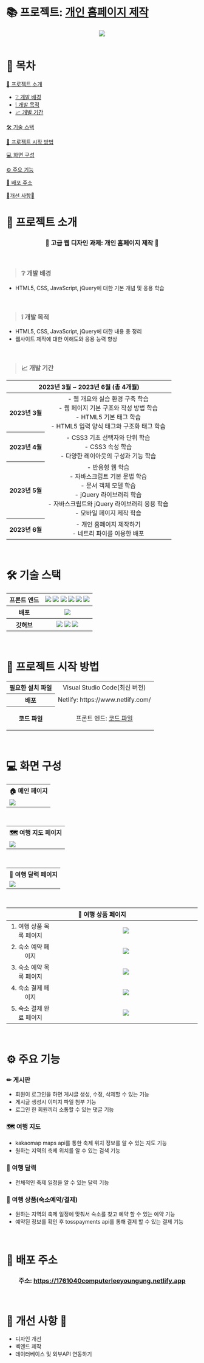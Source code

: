 <!-- # 프로젝트 이름 # -->
# 📚 프로젝트: [개인 홈페이지 제작](https://1761040computerleeyoungung.netlify.app/)
<div align="center">
  <img src="2. Project 문서/image/project.png">
</div>
</br>

<!-- # 목차 # -->
# 📖 목차
<!-- 1. 프로젝트 소개 -->
[📑 프로젝트 소개](#-프로젝트-소개)
- [❔ 개발 배경](#-개발-배경)
- [❕ 개발 목적](#-개발-목적)
- [📈 개발 기간](#-개발-기간)

<!-- 2. 기술 스택(사용한 기술) -->
[🛠 기술 스택](#-기술-스택)

<!-- 3. 프로젝트 시작 방법 -->
[🏁 프로젝트 시작 방법](#-프로젝트-시작-방법)

<!-- 4. 화면 구성(화면 정의서) -->
[💻 화면 구성](#-화면-구성)

<!-- 5. 주요 기능 -->
[⚙ 주요 기능](#-주요-기능)

<!-- 6. 배포 주소 -->
[🌠 배포 주소](#-배포-주소)

<!-- 7. 개선 사항 -->
[🔨개선 사항🔧](#-개선-사항-)
<br> 

<!-- 1. 프로젝트 소개 -->
# 📑 프로젝트 소개

<h3 align="center">📒 고급 웹 디자인 과제: 개인 홈페이지 제작 📒</h3>
<br>

> ### ❔ 개발 배경 
- HTML5, CSS, JavaScript, jQuery에 대한 기본 개념 및 응용 학습 
<br>

> ### ❕ 개발 목적
- HTML5, CSS, JavaScript, jQuery에 대한 내용 총 정리
- 웹사이트 제작에 대한 이해도와 응용 능력 향상
<br>

> ### 📈 개발 기간
<div align="center">
<table style="text-align:center">
    <thead>
        <tr>
            <th colspan=2 style="text-align:center">2023년 3월 ~ 2023년 6월 (총 4개월)</th>
        </tr>
    </thead>
    <tbody>
        <tr>
            <th>2023년 3월</th>
            <td>
                - 웹 개요와 실습 환경 구축 학습 <br>
                - 웹 페이지 기본 구조와 작성 방법 학습 <br>
                - HTML5 기본 태그 학습 <br>
                - HTML5 입력 양식 태그와 구조화 태그 학습
            </td>
        </tr>
        <tr>
            <th>2023년 4월</th>
            <td>
                - CSS3 기초 선택자와 단위 학습 <br>
                - CSS3 속성 학습 <br>
                - 다양한 레이아웃의 구성과 기능 학습 
            </td>
        </tr>
        <tr>
            <th>2023년 5월</th>
            <td>
                - 반응형 웹 학습 <br>
                - 자바스크립트 기본 문법 학습 <br>
                - 문서 객체 모델 학습 <br>
                - jQuery 라이브러리 학습 <br>
                - 자바스크립트와 jQuery 라이브러리 응용 학습 <br>
                - 모바일 페이지 제작 학습 <br>
            </td>
        </tr>
        <tr>
            <th>2023년 6월</th>
            <td>
                - 개인 홈페이지 제작하기 <br>
                - 네트리 파이를 이용한 배포 
            </td>
        </tr>
    </tbody>
</table>
</div>
<br>

<!-- 2. 기술 스택(사용한 기술) -->
# 🛠 기술 스택
<!--
  - 기술스택 배지로 깃허브 프로필, README.md 예쁘게 꾸미기
  > 사용법
    - 기본 구조
      <img src="https://img.shields.io/badge/표시할이름-색상?style=for-the-badge&logo=기술스택아이콘&logoColor=white">

  참고: https://cocoon1787.tistory.com/689 
-->
<div align="center">
<table style="text-align : center;">
    <tbody>
        <tr>
            <th>프론트 엔드</th>
            <th>
            <img src="https://img.shields.io/badge/html5-E34F26?style=for-the-badge&logo=html5&logoColor=white">
            <img src="https://img.shields.io/badge/css-1572B6?style=for-the-badge&logo=css3&logoColor=white"> 
            <img src="https://img.shields.io/badge/javascript-F7DF1E?style=for-the-badge&logo=javascript&logoColor=black"> 
            <img src="https://img.shields.io/badge/jquery-0769AD?style=for-the-badge&logo=jquery&logoColor=white"> 
            <img src="https://img.shields.io/badge/bootstrap-7952B3?style=for-the-badge&logo=bootstrap&logoColor=white"> 
            <img src="https://img.shields.io/badge/visual studio code-007ACC?style=for-the-badge&logo=visualstudiocode&logoColor=white"> 
            </th>
        </tr>
        <tr>
            <th>배포</th>
            <th>
            <img src="https://img.shields.io/badge/netlify-00C7B7?style=for-the-badge&logo=netlify&logoColor=white">
            </th>
        </tr>
        <tr>
            <th>깃허브</th>
            <th>
            <img src="https://img.shields.io/badge/git-F05032?style=for-the-badge&logo=git&logoColor=white"> 
            <img src="https://img.shields.io/badge/github-181717?style=for-the-badge&logo=github&logoColor=white"> 
            <img src="https://img.shields.io/badge/sourcetree-0052CC?style=for-the-badge&logo=sourcetree&logoColor=white">
            </th>
        </tr>
    </tbody>
</table>
</div>
<br>

<!-- 3. 프로젝트 시작 방법 -->
# 🏁 프로젝트 시작 방법
<div align="center">
<table style="text-align : center;">
    <tbody>
        <tr>
            <th>필요한 설치 파일</th>
            <td>
                Visual Studio Code(최신 버전)<br>
            </td>
        </tr>
        <tr>
            <th>배포</th>
            <td>Netlify: https://www.netlify.com/</td>
        </tr>
        <tr>
            <th>코드 파일</th>
            <td>
 
프론트 엔드: [코드 파일](https://github.com/HERO19-71604814/Create-personal-homepage/tree/8221bbdfc74073e8cb56d32bc1da81a2b69ea413/1.%20Project%20File)<br>
            </td>
        </tr>
    </tbody>
</table>
</div>
<br>

<!-- 4. 화면 구성(화면 정의서) -->
# 💻 화면 구성
<div align="center">

<table>
	<th style="text-align:center">🏠 메인 페이지</th>
	<tr>
	    <td><img src="2. project 문서/image/9. 포트폴리오 (팀명 - 컴딱지 둘기들)(프로젝트 - Viva la Fiesta!!)Final/메인 페이지.png"></td>
	</tr>
</table>
<br>

<table>
	<th style="text-align:center">🗺 여행 지도 페이지</th>
	<tr>
	    <td><img src="2. project 문서/image/9. 포트폴리오 (팀명 - 컴딱지 둘기들)(프로젝트 - Viva la Fiesta!!)Final/여행 지도.png"></td>
	</tr>
</table>
<br>

<table>
	<th style="text-align:center">📅 여행 달력 페이지</th>
	<tr>
	    <td><img src="2. project 문서/image/9. 포트폴리오 (팀명 - 컴딱지 둘기들)(프로젝트 - Viva la Fiesta!!)Final/여행 달력.png"></td>
	</tr>
</table>
<br>

<table style="text-align:center">
    <thead>
        <tr>
            <th colspan=2 style="text-align:center">🏨 여행 상품 페이지</th>
        </tr>
    </thead>
    <tbody>
        <tr>
            <td width="25%">1. 여행 상품 목록 페이지</td>
            <td><img src="2. project 문서/image/9. 포트폴리오 (팀명 - 컴딱지 둘기들)(프로젝트 - Viva la Fiesta!!)Final/숙소 목록.png"></td>
        </tr>
        <tr>
            <td>2. 숙소 예약 페이지</td>
            <td><img src="2. project 문서/image/9. 포트폴리오 (팀명 - 컴딱지 둘기들)(프로젝트 - Viva la Fiesta!!)Final/숙소 예약.png"></td>
        </tr>
        <tr>
            <td>3. 숙소 예약 목록 페이지</td>
            <td><img src="2. project 문서/image/9. 포트폴리오 (팀명 - 컴딱지 둘기들)(프로젝트 - Viva la Fiesta!!)Final/에약 목록.png"></td>
        </tr>
        <tr>
            <td>4. 숙소 결제 페이지</td>
            <td><img src="2. project 문서/image/9. 포트폴리오 (팀명 - 컴딱지 둘기들)(프로젝트 - Viva la Fiesta!!)Final/숙소 결제.png"></td>
        </tr>
        <tr>
            <td>5. 숙소 결제 완료 페이지</td>
            <td><img src="2. project 문서/image/9. 포트폴리오 (팀명 - 컴딱지 둘기들)(프로젝트 - Viva la Fiesta!!)Final/결제 완료.png"></td>
        </tr>
    </tbody>
</table>
</div>
<br>

<!-- 5. 주요 기능 -->
# ⚙ 주요 기능
### ✏ 게시판
- 회원이 로그인을 하면 게시글 생성, 수정, 삭제할 수 있는 기능
- 게시글 생성시 이미지 파일 첨부 기능
- 로그인 한 회원끼리 소통할 수 있는 댓글 기능
### 🗺 여행 지도
- kakaomap maps api를 통한 축제 위치 정보를 알 수 있는 지도 기능
- 원하는 지역의 축제 위치를 알 수 있는 검색 기능 
### 📅 여행 달력
- 전체적인 축제 일정을 알 수 있는 달력 기능
### 🧳 여행 상품(숙소예약/결제)
- 원하는 지역의 축제 일정에 맞춰서 숙소를 찾고 예약 할 수 있는 예약 기능
- 예약된 정보를 확인 후 tosspayments api를 통해 결제 할 수 있는 결제 기능 
<br>

<!-- 6. 배포 주소 -->
# 🌠 배포 주소 
<div align="center">

### 주소: https://1761040computerleeyoungung.netlify.app

</div>
<br>

<!-- 7. 개선 사항(필요 없을 시 주석처리) -->
# 🔨 개선 사항 🔧
- 디자인 개선
- 벡엔드 제작
- 데이터베이스 및 외부API 연동하기    
